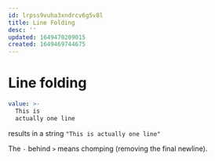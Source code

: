 ```yaml
---
id: lrpss9vuha3xndrcv6g5v8l
title: Line Folding
desc: ''
updated: 1649470209015
created: 1649469744675
---
```


# Line folding

```yaml
value: >-
  This is
  actually one line
```

results in a string `"This is actually one line"`

The `-` behind `>` means chomping (removing the final newline).
